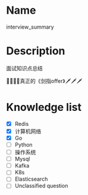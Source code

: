 Name
====

interview_summary

Description
===========

面试知识点总结

🙋‍♂️🙋‍♀️真正的《剑指offer》🗡️🗡️🗡️

Knowledge list
===========

- [x] Redis
- [x] 计算机网络
- [x] Go
- [ ] Python
- [ ] 操作系统
- [ ] Mysql
- [ ] Kafka
- [ ] K8s
- [ ] Elasticsearch
- [ ] Unclassified question
